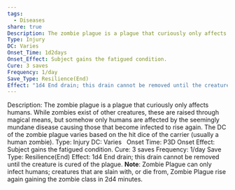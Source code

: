 ```yaml
---
tags:
  - Diseases
share: true
Description: The zombie plague is a plague that curiously only affects humans. While zombies exist of other creatures, these are raised through magical means, but somehow only humans are affected by the seemingly mundane disease causing those that become infected to rise again. The DC of the zombie plague varies based on the hit dice of the carrier (usually a human zombie).
Type: Injury
DC: Varies
Onset_Time: 1d2days
Onset_Effect: Subject gains the fatigued condition.
Cure: 3 saves
Frequency: 1/day
Save_Type: Resilience(End)
Effect: "1d4 End drain; this drain cannot be removed until the creature is cured of the plague. **Note**: Zombie Plague can only infect humans; creatures that are slain with, or die from, Zombie Plague rise again gaining the zombie class in 2d4 minutes."
---
```


Description: The zombie plague is a plague that curiously only affects humans. While zombies exist of other creatures, these are raised through magical means, but somehow only humans are affected by the seemingly mundane disease causing those that become infected to rise again. The DC of the zombie plague varies based on the hit dice of the carrier (usually a human zombie).
Type: Injury
DC: Varies  
Onset Time: P3D
Onset Effect: Subject gains the fatigued condition.
Cure: 3 saves
Frequency: 1/day
Save Type: Resilience(End)
Effect: 1d4 End drain; this drain cannot be removed until the creature is cured of the plague. **Note**: Zombie Plague can only infect humans; creatures that are slain with, or die from, Zombie Plague rise again gaining the zombie class in 2d4 minutes.